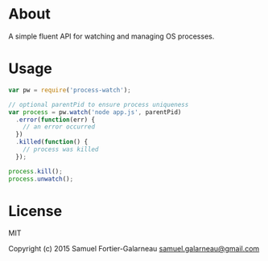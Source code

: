 # About

A simple fluent API for watching and managing OS processes.

# Usage

```JavaScript
var pw = require('process-watch');

// optional parentPid to ensure process uniqueness
var process = pw.watch('node app.js', parentPid)
  .error(function(err) {
    // an error occurred
  })
  .killed(function() {
    // process was killed
  });

process.kill();
process.unwatch();
```

# License

MIT

Copyright (c) 2015 Samuel Fortier-Galarneau <samuel.galarneau@gmail.com>
